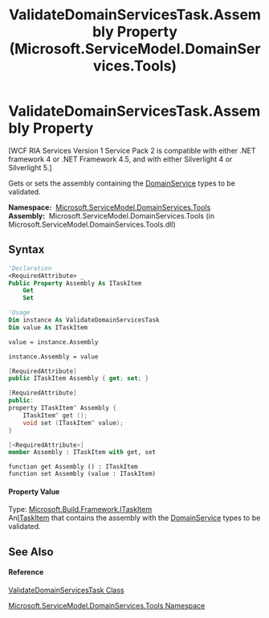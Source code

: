 ﻿---
title: ValidateDomainServicesTask.Assembly Property  (Microsoft.ServiceModel.DomainServices.Tools)
TOCTitle: Assembly Property
ms:assetid: P:Microsoft.ServiceModel.DomainServices.Tools.ValidateDomainServicesTask.Assembly
ms:mtpsurl: https://msdn.microsoft.com/en-us/library/microsoft.servicemodel.domainservices.tools.validatedomainservicestask.assembly(v=VS.91)
ms:contentKeyID: 43157598
ms.date: 01/27/2012
mtps_version: v=VS.91
f1_keywords:
- Microsoft.ServiceModel.DomainServices.Tools.ValidateDomainServicesTask.Assembly
- Microsoft.ServiceModel.DomainServices.Tools.ValidateDomainServicesTask.get_Assembly
- Microsoft.ServiceModel.DomainServices.Tools.ValidateDomainServicesTask.set_Assembly
dev_langs:
- CSharp
- JScript
- VB
- FSharp
- c++
api_location:
- microsoft.servicemodel.domainservices.tools.dll
api_name:
- Microsoft.ServiceModel.DomainServices.Tools.ValidateDomainServicesTask.Assembly
- Microsoft.ServiceModel.DomainServices.Tools.ValidateDomainServicesTask.get_Assembly
- Microsoft.ServiceModel.DomainServices.Tools.ValidateDomainServicesTask.set_Assembly
api_type:
- Managed
topic_type:
- apiref
- kbSyntax
product_family_name: VS
ROBOTS: INDEX,FOLLOW
---

# ValidateDomainServicesTask.Assembly Property

\[WCF RIA Services Version 1 Service Pack 2 is compatible with either .NET framework 4 or .NET Framework 4.5, and with either Silverlight 4 or Silverlight 5.\]

Gets or sets the assembly containing the [DomainService](ff422911\(v=vs.91\).md) types to be validated.

**Namespace:**  [Microsoft.ServiceModel.DomainServices.Tools](gg153739\(v=vs.91\).md)  
**Assembly:**  Microsoft.ServiceModel.DomainServices.Tools (in Microsoft.ServiceModel.DomainServices.Tools.dll)

## Syntax

``` vb
'Declaration
<RequiredAttribute> _
Public Property Assembly As ITaskItem
    Get
    Set
```

``` vb
'Usage
Dim instance As ValidateDomainServicesTask
Dim value As ITaskItem

value = instance.Assembly

instance.Assembly = value
```

``` csharp
[RequiredAttribute]
public ITaskItem Assembly { get; set; }
```

``` c++
[RequiredAttribute]
public:
property ITaskItem^ Assembly {
    ITaskItem^ get ();
    void set (ITaskItem^ value);
}
```

``` fsharp
[<RequiredAttribute>]
member Assembly : ITaskItem with get, set
```

``` jscript
function get Assembly () : ITaskItem
function set Assembly (value : ITaskItem)
```

#### Property Value

Type: [Microsoft.Build.Framework.ITaskItem](https://msdn.microsoft.com/en-us/library/ms124355)  
An[ITaskItem](https://msdn.microsoft.com/en-us/library/ms124355) that contains the assembly with the [DomainService](ff422911\(v=vs.91\).md) types to be validated.  

## See Also

#### Reference

[ValidateDomainServicesTask Class](hh696943\(v=vs.91\).md)

[Microsoft.ServiceModel.DomainServices.Tools Namespace](gg153739\(v=vs.91\).md)

